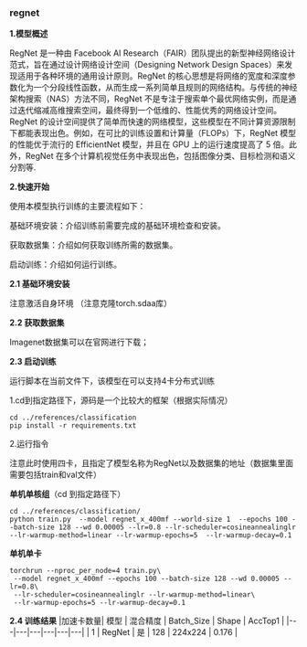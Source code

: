 ###  regnet

**1.模型概述** 

RegNet 是一种由 Facebook AI Research（FAIR）团队提出的新型神经网络设计范式，旨在通过设计网络设计空间（Designing Network Design Spaces）来发现适用于各种环境的通用设计原则。RegNet 的核心思想是将网络的宽度和深度参数化为一个分段线性函数，从而生成一系列简单且规则的网络结构。与传统的神经架构搜索（NAS）方法不同，RegNet 不是专注于搜索单个最优网络实例，而是通过迭代缩减高维搜索空间，最终得到一个低维的、性能优秀的网络设计空间。
RegNet 的设计空间提供了简单而快速的网络模型，这些模型在不同计算资源限制下都能表现出色。例如，在可比的训练设置和计算量（FLOPs）下，RegNet 模型的性能优于流行的 EfficientNet 模型，并且在 GPU 上的运行速度提高了 5 倍。此外，RegNet 在多个计算机视觉任务中表现出色，包括图像分类、目标检测和语义分割等.

**2.快速开始**

使用本模型执行训练的主要流程如下：

基础环境安装：介绍训练前需要完成的基础环境检查和安装。

获取数据集：介绍如何获取训练所需的数据集。

启动训练：介绍如何运行训练。

**2.1 基础环境安装**

注意激活自身环境
（注意克隆torch.sdaa库）

**2.2 获取数据集**


Imagenet数据集可以在官网进行下载；


**2.3 启动训练**

运行脚本在当前文件下，该模型在可以支持4卡分布式训练

1.cd到指定路径下，源码是一个比较大的框架（根据实际情况）


    cd ../references/classification
    pip install -r requirements.txt

2.运行指令

注意此时使用四卡，且指定了模型名称为RegNet以及数据集的地址（数据集里面需要包括train和val文件）

**单机单核组**（cd 到指定路径下）

    cd ../references/classification/
    python train.py  --model regnet_x_400mf --world-size 1  --epochs 100 --batch-size 128 --wd 0.00005 --lr=0.8 --lr-scheduler=cosineannealinglr --lr-warmup-method=linear --lr-warmup-epochs=5  --lr-warmup-decay=0.1

**单机单卡**

    torchrun --nproc_per_node=4 train.py\
     --model regnet_x_400mf --epochs 100 --batch-size 128 --wd 0.00005 --lr=0.8\
     --lr-scheduler=cosineannealinglr --lr-warmup-method=linear\
     --lr-warmup-epochs=5 --lr-warmup-decay=0.1

**2.4 训练结果**
|加速卡数量| 模型  |  混合精度 | Batch_Size  |  Shape |  AccTop1 |
|---|---|---|---|---|---|
|  1 | RegNet  |  是 |  128 |  224x224  |  0.176 |
